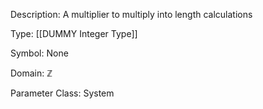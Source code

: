 Description: A multiplier to multiply into length calculations

Type: [[DUMMY Integer Type]]

Symbol: None

Domain: $\mathbb{Z}$

Parameter Class: System

